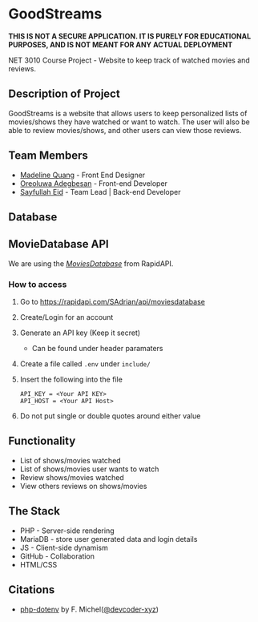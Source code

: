 # GoodStreams

**THIS IS NOT A SECURE APPLICATION. IT IS PURELY FOR EDUCATIONAL PURPOSES, AND IS NOT MEANT FOR ANY ACTUAL DEPLOYMENT**

NET 3010 Course Project - Website to keep track of watched movies and reviews.

## Description of Project

GoodStreams is a website that allows users to keep personalized lists of movies/shows they have watched or want to watch. The user will also be able to review movies/shows, and other users can view those reviews.

## Team Members

- [Madeline Quang](https://github.com/madelinequang9) - Front End Designer
- [Oreoluwa Adegbesan](https://github.com/Oreoluwa123) - Front-end Developer
- [Sayfullah Eid](https://github.com/FusionStreak) - Team Lead | Back-end Developer

## Database

## MovieDatabase API

We are using the *[MoviesDatabase](https://rapidapi.com/SAdrian/api/moviesdatabase)* from RapidAPI.

### How to access

1) Go to <https://rapidapi.com/SAdrian/api/moviesdatabase>
2) Create/Login for an account
3) Generate an API key (Keep it secret)
    - Can be found under header paramaters
4) Create a file called `.env` under `include/`
5) Insert the following into the file

    ```.env
    API_KEY = <Your API KEY>
    API_HOST = <Your API Host>
    ```

6) Do not put single or double quotes around either value

## Functionality

- List of shows/movies watched
- List of shows/movies user wants to watch
- Review shows/movies watched
- View others reviews on shows/movies

## The Stack

- PHP - Server-side rendering
- MariaDB - store user generated data and login details
- JS - Client-side dynamism
- GitHub - Collaboration
- HTML/CSS

## Citations

- [php-dotenv](https://github.com/devcoder-xyz/php-dotenv) by F. Michel([@devcoder-xyz](https://github.com/devcoder-xyz))
